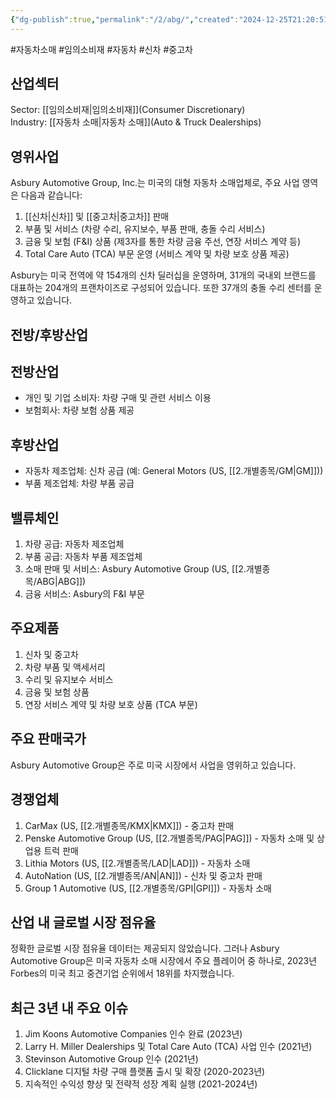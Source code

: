 ```yaml
---
{"dg-publish":true,"permalink":"/2/abg/","created":"2024-12-25T21:20:51.772+09:00","updated":"2025-06-03T20:05:57.352+09:00"}
---
```


#자동차소매 #임의소비재 #자동차 #신차 #중고차 
 
## 산업섹터

Sector: [[임의소비재\|임의소비재]](Consumer Discretionary)  
Industry: [[자동차 소매\|자동차 소매]](Auto & Truck Dealerships)

## 영위사업

Asbury Automotive Group, Inc.는 미국의 대형 자동차 소매업체로, 주요 사업 영역은 다음과 같습니다:

1. [[신차\|신차]] 및 [[중고차\|중고차]] 판매
2. 부품 및 서비스 (차량 수리, 유지보수, 부품 판매, 충돌 수리 서비스)
3. 금융 및 보험 (F&I) 상품 (제3자를 통한 차량 금융 주선, 연장 서비스 계약 등)
4. Total Care Auto (TCA) 부문 운영 (서비스 계약 및 차량 보호 상품 제공)

Asbury는 미국 전역에 약 154개의 신차 딜러십을 운영하며, 31개의 국내외 브랜드를 대표하는 204개의 프랜차이즈로 구성되어 있습니다. 또한 37개의 충돌 수리 센터를 운영하고 있습니다.

## 전방/후방산업

## 전방산업

- 개인 및 기업 소비자: 차량 구매 및 관련 서비스 이용
- 보험회사: 차량 보험 상품 제공

## 후방산업

- 자동차 제조업체: 신차 공급 (예: General Motors (US, [[2.개별종목/GM\|GM]]))
- 부품 제조업체: 차량 부품 공급

## 밸류체인

1. 차량 공급: 자동차 제조업체
2. 부품 공급: 자동차 부품 제조업체
3. 소매 판매 및 서비스: Asbury Automotive Group (US, [[2.개별종목/ABG\|ABG]])
4. 금융 서비스: Asbury의 F&I 부문

## 주요제품

1. 신차 및 중고차
2. 차량 부품 및 액세서리
3. 수리 및 유지보수 서비스
4. 금융 및 보험 상품
5. 연장 서비스 계약 및 차량 보호 상품 (TCA 부문)

## 주요 판매국가

Asbury Automotive Group은 주로 미국 시장에서 사업을 영위하고 있습니다.

## 경쟁업체

1. CarMax (US, [[2.개별종목/KMX\|KMX]]) - 중고차 판매
2. Penske Automotive Group (US, [[2.개별종목/PAG\|PAG]]) - 자동차 소매 및 상업용 트럭 판매
3. Lithia Motors (US, [[2.개별종목/LAD\|LAD]]) - 자동차 소매
4. AutoNation (US, [[2.개별종목/AN\|AN]]) - 신차 및 중고차 판매
5. Group 1 Automotive (US, [[2.개별종목/GPI\|GPI]]) - 자동차 소매

## 산업 내 글로벌 시장 점유율

정확한 글로벌 시장 점유율 데이터는 제공되지 않았습니다. 그러나 Asbury Automotive Group은 미국 자동차 소매 시장에서 주요 플레이어 중 하나로, 2023년 Forbes의 미국 최고 중견기업 순위에서 18위를 차지했습니다.

## 최근 3년 내 주요 이슈

1. Jim Koons Automotive Companies 인수 완료 (2023년)
2. Larry H. Miller Dealerships 및 Total Care Auto (TCA) 사업 인수 (2021년)
3. Stevinson Automotive Group 인수 (2021년)
4. Clicklane 디지털 차량 구매 플랫폼 출시 및 확장 (2020-2023년)
5. 지속적인 수익성 향상 및 전략적 성장 계획 실행 (2021-2024년)
